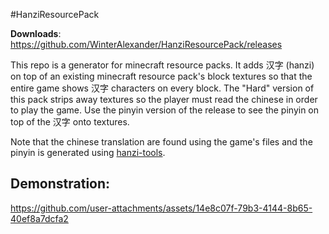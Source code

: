 #HanziResourcePack

**Downloads**: https://github.com/WinterAlexander/HanziResourcePack/releases

This repo is a generator for minecraft resource packs. It adds 汉字 (hanzi) on top of an existing minecraft resource pack's 
block textures so that the entire game shows 汉字 characters on every block. The "Hard" version of this pack strips away 
textures so the player must read the chinese in order to play the game. Use the pinyin version of the release to see the 
pinyin on top of the 汉字 onto textures.

Note that the chinese translation are found using the game's files and the pinyin is generated using [hanzi-tools](https://github.com/peterolson/hanzi-tools).

## Demonstration:


https://github.com/user-attachments/assets/14e8c07f-79b3-4144-8b65-40ef8a7dcfa2

